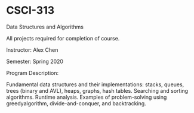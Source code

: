 # CSCI-313
Data Structures and Algorithms

All projects required for completion of course.

Instructor: Alex Chen

Semester: Spring 2020

Program Description:

Fundamental data structures and their implementations: stacks, queues, trees (binary and AVL), heaps, graphs, hash tables. Searching and sorting algorithms. Runtime analysis. Examples of problem-solving using greedyalgorithm, divide-and-conquer, and backtracking.
